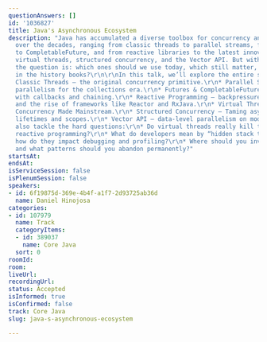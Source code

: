 ```yaml
---
questionAnswers: []
id: '1036827'
title: Java's Asynchronous Ecosystem
description: "Java has accumulated a diverse toolbox for concurrency and asynchrony
  over the decades, ranging from classic threads to parallel streams, from Future
  to CompletableFuture, and from reactive libraries to the latest innovations, including
  virtual threads, structured concurrency, and the Vector API. But with so many options,
  the question is: which ones should we use today, which still matter, and which belong
  in the history books?\r\n\r\nIn this talk, we’ll explore the entire spectrum:\r\n*
  Classic Threads – the original concurrency primitive.\r\n* Parallel Streams – data
  parallelism for the collections era.\r\n* Futures & CompletableFuture – async results
  with callbacks and chaining.\r\n* Reactive Programming – backpressure, publishers,
  and the rise of frameworks like Reactor and RxJava.\r\n* Virtual Threads – Lightweight
  Concurrency Made Mainstream.\r\n* Structured Concurrency – Taming async chaos with
  lifetimes and scopes.\r\n* Vector API – data-level parallelism on modern CPUs.\r\n\r\nWe’ll
  also tackle the hard questions:\r\n* Do virtual threads really kill the need for
  reactive programming?\r\n* What do developers mean by “hidden stack traces,” and
  how do they impact debugging and profiling?\r\n* Where should you invest today,
  and what patterns should you abandon permanently?"
startsAt:
endsAt:
isServiceSession: false
isPlenumSession: false
speakers:
- id: 6f19875d-369e-4b4f-a1f7-2d93725ab36d
  name: Daniel Hinojosa
categories:
- id: 107979
  name: Track
  categoryItems:
  - id: 389037
    name: Core Java
  sort: 0
roomId:
room:
liveUrl:
recordingUrl:
status: Accepted
isInformed: true
isConfirmed: false
track: Core Java
slug: java-s-asynchronous-ecosystem

---
```

